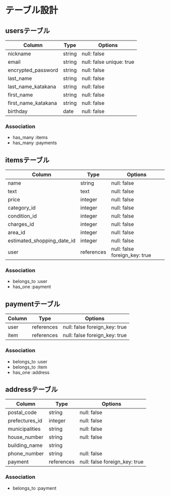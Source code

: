# テーブル設計

## usersテーブル

| Column                | Type   | Options                  |
| --------------------- | ------ | ------------------------ |
| nickname              | string | null: false              |
| email                 | string | null: false unique: true |
| encrypted_password    | string | null: false              |
| last_name             | string | null: false              |
| last_name_katakana    | string | null: false              |
| first_name            | string | null: false              |
| first_name_katakana   | string | null: false              |
| birthday              | date   | null: false              |

### Association

- has_many :items
- has_many :payments 

## itemsテーブル

| Column                     | Type       | Options                       |
| -------------------------- | ---------- | ----------------------------- |
| name                       | string     | null: false                   |
| text                       | text       | null: false                   |
| price                      | integer    | null: false                   |
| category_id                | integer    | null: false                   |
| condition_id               | integer    | null: false                   |
| charges_id                 | integer    | null: false                   |
| area_id                    | integer    | null: false                   |
| estimated_shopping_date_id | integer    | null: false                   |
| user                       | references | null: false foreign_key: true |

### Association

- belongs_to :user
- has_one :payment

## paymentテーブル

| Column      | Type       | Options                       |
| ----------- | -------    | ----------------------------- |
| user        | references | null: false foreign_key: true |
| item        | references | null: false foreign_key: true |

### Association

- belongs_to :user
- belongs_to :item
- has_one :address

## addressテーブル

| Column         | Type       | Options                       |
| -------------- | ---------- | ----------------------------- |
| postal_code    | string     | null: false                   |
| prefectures_id | integer    | null: false                   |
| municipalities | string     | null: false                   |
| house_number   | string     | null: false                   |
| building_name  | string     |                               |
| phone_number   | string     | null: false                   |
| payment        | references | null: false foreign_key: true |

### Association

- belongs_to :payment